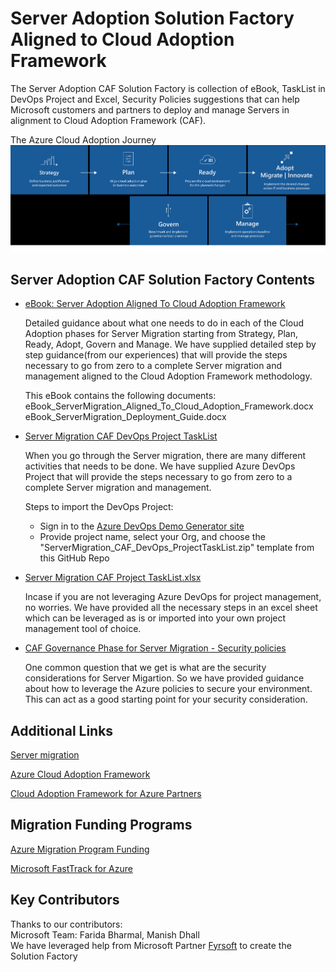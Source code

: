 # Server Adoption Solution Factory Aligned to Cloud Adoption Framework # 
The Server Adoption CAF Solution Factory is collection of eBook, TaskList in DevOps Project and Excel, Security Policies suggestions that can help Microsoft customers and partners to deploy and manage Servers in alignment to Cloud Adoption Framework (CAF). 

 The Azure Cloud Adoption Journey
 ![CAF](https://github.com/faridabharmal/WVD_CAF_SolutionFactory/blob/master/TechnicalEnablement/CAF.png)

## Server Adoption CAF Solution Factory Contents

* [eBook: Server Adoption Aligned To Cloud Adoption Framework](https://github.com/faridabharmal/SQL_CAF_SolutionFactory/tree/master/TechnicalEnablement)

   Detailed guidance about what one needs to do in each of the Cloud Adoption phases for Server Migration starting from Strategy, Plan, Ready, Adopt, Govern and Manage. We have supplied detailed step by step guidance(from our experiences) that will provide the steps necessary to go from zero to a complete Server migration and management aligned to the Cloud Adoption Framework methodology.
   
   This eBook contains the following documents:    
    eBook_ServerMigration_Aligned_To_Cloud_Adoption_Framework.docx
    eBook_ServerMigration_Deployment_Guide.docx
    

*  [Server Migration CAF DevOps Project TaskList](https://github.com/faridabharmal/SQL_CAF_SolutionFactory/tree/master/TechnicalEnablement)

    When you go through the Server migration, there are many different activities that needs to be done. We have supplied Azure DevOps Project that will provide the steps necessary to go from zero to a complete Server migration and management. 

    Steps to import the DevOps Project:  
    * Sign in to the [Azure DevOps Demo Generator site](https://docs.microsoft.com/en-us/)  
    * Provide project name, select your Org, and choose the "ServerMigration_CAF_DevOps_ProjectTaskList.zip" template from this GitHub Repo 

*  [Server Migration CAF Project TaskList.xlsx](https://github.com/faridabharmal/SQL_CAF_SolutionFactory/tree/master/TechnicalEnablement)

   Incase if you are not leveraging Azure DevOps for project management, no worries. We have provided all the necessary steps in an excel sheet which can be leveraged as is or imported into your own project management tool of choice.  

 
* [CAF Governance Phase for Server Migration - Security policies](https://github.com/faridabharmal/SQL_CAF_SolutionFactory/tree/master/TechnicalEnablement)

   One common question that we get is what are the security considerations for Server Migartion. So we have provided guidance about how to leverage the Azure policies to secure your environment. This can act as a good starting point for your security consideration. 


## Additional Links
 [Server migration](https://docs.microsoft.com/en-us/azure/migrate/)

 [Azure Cloud Adoption Framework](https://www.microsoft.com/azure/partners/b/enable/cloud-adoption-framework)

 [Cloud Adoption Framework for Azure Partners](https://www.microsoft.com/azure/partners/adopt?filters=all)


## Migration Funding Programs
 [Azure Migration Program Funding](https://azure.microsoft.com/en-us/migration/migration-program) 

 [Microsoft FastTrack for Azure](https://azure.microsoft.com/en-us/programs/azure-fasttrack)


## Key Contributors
Thanks to our contributors:  
Microsoft Team: Farida Bharmal, Manish Dhall   
We have leveraged help from Microsoft Partner [Fyrsoft](https://www.fyrsoft.com/) to create the Solution Factory   